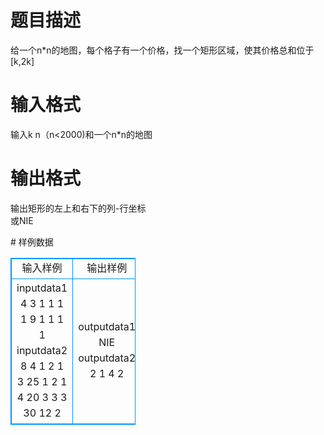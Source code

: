 # 

 
 # 题目描述 
<p>
给一个n*n的地图，每个格子有一个价格，找一个矩形区域，使其价格总和位于[k,2k]<br></p> 

 
 # 输入格式 
<p>
输入k n（n<2000)和一个n*n的地图<br></p> 

 
 # 输出格式 
<p>
输出矩形的左上和右下的列-行坐标<br>或NIE<br></p> 
# 样例数据
<style>
        table,table tr th, table tr td { border:1px solid #0094ff; }
        table { width: 200px; min-height: 25px; line-height: 25px; text-align: center; border-collapse: collapse;}   
    </style>
<table>
	<tr>
		<td>输入样例</td>
		<td>输出样例</td>
	</tr>
<tr><td>inputdata1
4 3
1 1 1
1 9 1
1 1 1
inputdata2
8 4
1 2 1 3
25 1 2 1
4 20 3 3
3 30 12 2
</td><td>

outputdata1
NIE
outputdata2
2 1 4 2
</td></tr></table>
